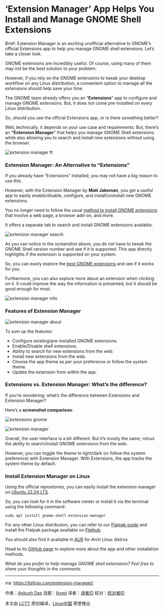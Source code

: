 [#]: subject: "‘Extension Manager’ App Helps You Install and Manage GNOME Shell Extensions"
[#]: via: "https://itsfoss.com/extension-manager/"
[#]: author: "Ankush Das https://itsfoss.com/author/ankush/"
[#]: collector: "lkxed"
[#]: translator: " "
[#]: reviewer: " "
[#]: publisher: " "
[#]: url: " "

‘Extension Manager’ App Helps You Install and Manage GNOME Shell Extensions
======
Brief: Extension Manager is an exciting unofficial alternative to GNOME’s official Extensions app to help you manage GNOME shell extensions. Let’s take a closer look.

GNOME extensions are incredibly useful. Of course, using many of them may not be the best solution to your problem.

However, if you rely on the GNOME extensions to tweak your desktop workflow on any Linux distribution, a convenient option to manage all the extensions should help save your time.

The GNOME team already offers you an “**Extensions**” app to configure and manage GNOME extensions. But, it does not come pre-installed on every Linux distribution.

So, should you use the official Extensions app, or is there something better?

Well, technically, it depends on your use case and requirements. But, there’s an **“Extension Manager**” that helps you manage GNOME Shell extensions while also allowing you to search and install new extensions without using the browser.

![extension manager ft][1]

### Extension Manager: An Alternative to “Extensions”

If you already have “Extensions” installed, you may not have a big reason to use this.

However, with the Extension Manager by **Matt Jakeman**, you get a useful app to easily enable/disable, configure, and install/uninstall new GNOME extensions.

You no longer need to follow the usual [method to install GNOME extensions][2] that involve a web page, a browser add-on, and more.

It offers a separate tab to search and install GNOME extensions available.

![extension manager search][3]

As you can notice in the screenshot above, you do not have to tweak the GNOME Shell version number and see if it is supported. This app directly highlights if the extension is supported on your system.

So, you can easily explore the [best GNOME extensions][4] and see if it works for you.

Furthermore, you can also explore more about an extension when clicking on it. It could improve the way the information is presented, but it should be good enough for most.

![extension manager info][5]

### Features of Extension Manager

![extension manager about][6]

To sum up the features:

* Configure existing/pre-installed GNOME extensions.
* Enable/Disable shell extensions.
* Ability to search for new extensions from the web.
* Install new extensions from the web.
* Choose the app theme as per your preference or follow the system theme.
* Update the extension from within the app.

### Extensions vs. Extension Manager: What’s the difference?

If you’re wondering: what’s the difference between Extensions and Extension Manager?

Here’s a **screenshot comparison**:

![extensions gnome][7]

![extension manager][8]

Overall, the user interface is a bit different. But it’s mostly the same, minus the ability to search/install GNOME extensions from the web.

However, you can toggle the theme to light/dark (or follow the system preference) with Extension Manager. With Extensions, the app tracks the system theme by default.

### Install Extension Manager on Linux

Using the official repositories, you can easily install the extension manager on [Ubuntu 22.04 LTS][9].

So, you can look for it in the software center or install it via the terminal using the following command:

```
sudo apt install gnome-shell-extension-manager
```

For any other Linux distribution, you can refer to our [Flatpak guide][10] and install the Flatpak package available on [Flathub][11].

You should also find it available in [AUR][12] for Arch Linux distros.

Head to its [GitHub page][13] to explore more about the app and other installation methods.

*What do you prefer to help manage GNOME shell extensions? Feel free to share your thoughts in the comments.*

--------------------------------------------------------------------------------

via: https://itsfoss.com/extension-manager/

作者：[Ankush Das][a]
选题：[lkxed][b]
译者：[译者ID](https://github.com/译者ID)
校对：[校对者ID](https://github.com/校对者ID)

本文由 [LCTT](https://github.com/LCTT/TranslateProject) 原创编译，[Linux中国](https://linux.cn/) 荣誉推出

[a]: https://itsfoss.com/author/ankush/
[b]: https://github.com/lkxed
[1]: https://itsfoss.com/wp-content/uploads/2022/05/extension-manager-ft.png
[2]: https://itsfoss.com/gnome-shell-extensions/
[3]: https://itsfoss.com/wp-content/uploads/2022/05/extension-manager-search.png
[4]: https://itsfoss.com/best-gnome-extensions/
[5]: https://itsfoss.com/wp-content/uploads/2022/05/extension-manager-info.png
[6]: https://itsfoss.com/wp-content/uploads/2022/05/extension-manager-about.jpg
[7]: https://itsfoss.com/wp-content/uploads/2022/05/extensions-gnome.png
[8]: https://itsfoss.com/wp-content/uploads/2022/05/extension-manager.png
[9]: https://itsfoss.com/ubuntu-22-04-release-features/
[10]: https://itsfoss.com/flatpak-guide/
[11]: https://flathub.org/apps/details/com.mattjakeman.ExtensionManager
[12]: https://itsfoss.com/aur-arch-linux/
[13]: https://github.com/mjakeman/extension-manager
